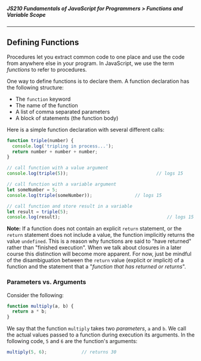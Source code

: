 ##### JS210 Fundamentals of JavaScript for Programmers > Functions and Variable Scope

---

## Defining Functions

Procedures let you extract common code to one place and use the code from anywhere else in your program. In JavaScript, we use the term _functions_ to refer to procedures.  

One way to define functions is to declare them. A function declaration has the following structure:  

* The `function` keyword
* The name of the function
* A list of comma separated parameters
* A block of statements (the function body)

Here is a simple function declaration with several different calls:

```javascript
function triple(number) {
  console.log('tripling in process...');
  return number + number + number;
}

// call function with a value argument
console.log(triple(5));									// logs 15

// call function with a variable argument
let someNumber = 5;
console.log(triple(someNumber));				// logs 15

// call function and store result in a variable
let result = triple(5);
console.log(result);										// logs 15
```

**Note:** If a function does not contain an explicit `return` statement, or the `return` statement does not include a value, the function implicitly returns the value `undefined`. This is a reason why functions are said to "have returned" rather than "finished execution". When we talk about closures in a later course this distinction will become more apparent. For now, just be mindful of the disambiguation between the `return` value (explicit or implicit) of a function and the statement that a "_function that has returned or returns_".  

### Parameters vs. Arguments

Consider the following:

```javascript
function multiply(a, b) {
  return a * b;
}
```

We say that the function `multiply` takes two _parameters_, `a` and `b`. We call the actual values passed to a function during execution its arguments. In the following code, `5` and `6` are the function's arguments:  

```javascript
multiply(5, 6);				// returns 30
```

